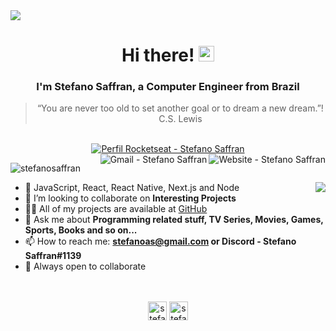 <img width="auto" src="https://res.cloudinary.com/stefanosaffran/image/upload/v1596557625/ru5sj2goboqrtxl5d8m1.png">

<div align="center">
  <h1>Hi there! <img src="https://media.giphy.com/media/hvRJCLFzcasrR4ia7z/giphy.gif" width="25px"></h1>
</div>

<h3 align="center">
  I'm Stefano Saffran, a Computer Engineer from Brazil
</h3>

<blockquote align="center">“You are never too old to set another goal or to dream a new dream.”! C.S. Lewis</blockquote>
<br>
<div align="center">
  <a href="https://app.rocketseat.com.br/me/stefanosaffran" target="_blank" >
    <img alt="Perfil Rocketseat - Stefano Saffran" src="  https://img.shields.io/badge/-StefanoSaffran-%239466FF?style=for-the-badge&logo=data:image/png;base64,iVBORw0KGgoAAAANSUhEUgAAABAAAAAQCAMAAAAoLQ9TAAAALVBMVEVHcExxWsF0XMJzXMJxWcFsUsD///9jRrzY0u6Xh9Gsn9n39fyMecy0qd2bjNJWBT0WAAAABHRSTlMA2Do606wF2QAAAGlJREFUGJVdj1cWwCAIBLEsRU3uf9xobDH8+GZwUYi8i6ucJwrxKE+7D0G9Q4vlYqtmCSjndr4CgCgzlyFgfKfKCVO0LrPKjmiqMxGXkJwNnXskqWG+1oSM+BSwD8f29YLNjvx/OQrn+g99oQSoNmt3PgAAAABJRU5ErkJggg==">
  </a>
</div>

<a href="https://stefanosaffran.com" target="_blank" >
  <img align="right" alt="Website - Stefano Saffran" src="https://img.shields.io/badge/-Website-222?style=flat-square&link=https://stefanosaffran.com">
</a>

<a href="mailto:stefanoas@gmail.com" target="_blank" >
  <img align="right" alt="Gmail - Stefano Saffran" src="https://img.shields.io/badge/-Gmail-c14438?style=flat-square&logo=Gmail&logoColor=white&link=mailto:stefanoas@gmail.com&longCache=true">
</a>

 <img src="https://komarev.com/ghpvc/?username=stefanosaffran" alt="stefanosaffran" /> </p>

<img align="right" src="https://github-readme-stats.vercel.app/api?username=stefanosaffran&count_private=true&show_icons=true&hide=issues" />

- 🚀 JavaScript, React, React Native, Next.js and Node
- 👯 I’m looking to collaborate on **Interesting Projects**
- 👨‍💻 All of my projects are available at [GitHub](https://github.com/StefanoSaffran)
- 💬 Ask me about **Programming related stuff, TV Series, Movies, Games, Sports, Books and so on...**
- 📫 How to reach me: **stefanoas@gmail.com or Discord - Stefano Saffran#1139**
- 🤝 Always open to collaborate

<br>
<br>

<div align="center">
<a href="https://twitter.com/stefanosaffran" target="blank"><img align="center" src="https://cdn.jsdelivr.net/npm/simple-icons@3.0.1/icons/twitter.svg" alt="stefanosaffran" height="30" width="30" /></a>
<a href="https://linkedin.com/in/stefanosaffran" target="blank"><img align="center" src="https://cdn.jsdelivr.net/npm/simple-icons@3.0.1/icons/linkedin.svg" alt="stefanosaffran" height="30" width="30" /></a>
</div>


<!-- <div align="center">
   <img src="https://github-profile-trophy.vercel.app/?username=stefanosaffran&theme=flat&no-frame=true&margin-w=30" />
</div>